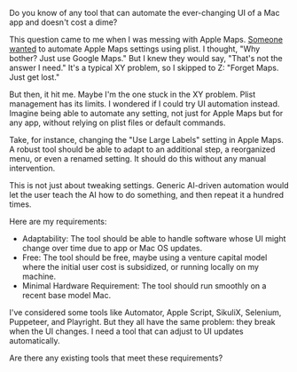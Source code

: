 Do you know of any tool that can automate the ever-changing UI of a Mac app and doesn't cost a dime?

This question came to me when I was messing with Apple Maps. [Someone wanted](https://github.com/8ta4/plist/issues/24#issuecomment-1931474720) to automate Apple Maps settings using plist. I thought, "Why bother? Just use Google Maps." But I knew they would say, "That's not the answer I need." It's a typical XY problem, so I skipped to Z: "Forget Maps. Just get lost."

But then, it hit me. Maybe I'm the one stuck in the XY problem. Plist management has its limits. I wondered if I could try UI automation instead. Imagine being able to automate any setting, not just for Apple Maps but for any app, without relying on plist files or default commands.

Take, for instance, changing the "Use Large Labels" setting in Apple Maps. A robust tool should be able to adapt to an additional step, a reorganized menu, or even a renamed setting. It should do this without any manual intervention.

This is not just about tweaking settings. Generic AI-driven automation would let the user teach the AI how to do something, and then repeat it a hundred times.

Here are my requirements:

- Adaptability: The tool should be able to handle software whose UI might change over time due to app or Mac OS updates.
- Free: The tool should be free, maybe using a venture capital model where the initial user cost is subsidized, or running locally on my machine.
- Minimal Hardware Requirement: The tool should run smoothly on a recent base model Mac.

I've considered some tools like Automator, Apple Script, SikuliX, Selenium, Puppeteer, and Playright. But they all have the same problem: they break when the UI changes. I need a tool that can adjust to UI updates automatically.

Are there any existing tools that meet these requirements?
